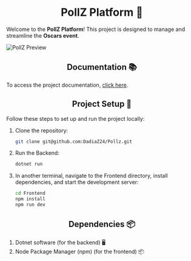<div align="center" text-size=20px>
   
# PollZ Platform 🎉

</div>

Welcome to the **PollZ Platform**! This project is designed to manage and streamline the **Oscars event**.

![PollZ Preview](https://i.imgur.com/bGkysdC.png)

<div align="center" text-size=20px>

## Documentation 📚

</div>

To access the project documentation, [click here](https://dadiaz24.github.io/Pollz/).

<div align="center" text-size=20px>

## Project Setup 🚀

</div>

Follow these steps to set up and run the project locally:

1. Clone the repository:
   ```bash
   git clone git@github.com:DadiaZ24/Pollz.git
   ```
2. Run the Backend:
   ```bash
   dotnet run
   ```
3. In another terminal, navigate to the Frontend directory, install dependencies, and start the development server:
   ```bash
   cd Frontend
   npm install
   npm run dev
   ```

<div align="center" text-size=20px>

## Dependencies 📦

</div>

1. Dotnet software (for the backend) 🖥️
2. Node Package Manager (npm) (for the frontend) 📦
